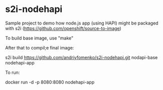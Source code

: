 # s2i-nodehapi

Sample project to demo how node.js app (using HAPI) might be packaged with s2i (https://github.com/openshift/source-to-image)


To build base image, use "make"

After that to compil;e final image:

s2i build https://github.com/andriyfomenko/s2i-nodehapi.git nodapi-base nodehapi-app


To run:

docker run -d -p 8080:8080 nodehapi-app
